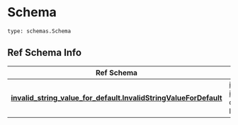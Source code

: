 # Schema
```
type: schemas.Schema
```

## Ref Schema Info
Ref Schema | Input Type | Output Type
---------- | ---------- | -----------
[**invalid_string_value_for_default.InvalidStringValueForDefault**](../../../../../../../../../components/schema/invalid_string_value_for_default.md) | [invalid_string_value_for_default.InvalidStringValueForDefaultDictInput](../../../../../../../../../components/schema/invalid_string_value_for_default.md#invalidstringvaluefordefaultdictinput), [invalid_string_value_for_default.InvalidStringValueForDefaultDict](../../../../../../../../../components/schema/invalid_string_value_for_default.md#invalidstringvaluefordefaultdict), str, datetime.date, datetime.datetime, uuid.UUID, int, float, bool, None, list, tuple, bytes, io.FileIO, io.BufferedReader | [invalid_string_value_for_default.InvalidStringValueForDefaultDict](../../../../../../../../../components/schema/invalid_string_value_for_default.md#invalidstringvaluefordefaultdict), str, float, int, bool, None, tuple, bytes, io.FileIO
